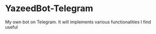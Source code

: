 # YazeedBot-Telegram
My own bot on Telegram. It will implements various functionalities I find useful
